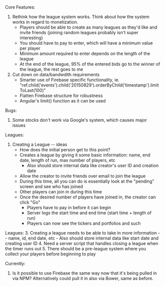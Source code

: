 Core Features:
1. Rethink how the league system works. Think about how the system works in regard to monetization.
	- Players should be able to create as many leagues as they'd like and invite friends (joining random leagues probably isn't super interesting)
	- You should have to pay to enter, which will have a minimum value per player
	- Minimum amount required to enter depends on the length of the league
	- At the end of the league, 95% of the entered bids go to the winner of the league, the rest goes to me
2. Cut down on data/bandwdith requirements
	- Smarter use of Firebase specific functionality, ie. "ref.child('events').child('20150829').orderByChild('timestamp').limitToLast(100)"
	- Flatten Firebase structure for robustness
	- Angular's limit() function as it can be used



Bugs:
1. Some stocks don't work via Google's system, which causes major issues



Leagues:
1. Creating a League -- ideas
	- How does the initial person get to this point?
	- Creates a league by giving it some basic information: name, end date, length of run, max number of players, etc
		- Also should store internal data like creator's user ID and creation date
	- Allow the creator to invite friends over email to join the league
	- During this time, all you can do is essentially look at the "pending" screen and see who has joined
	- Other players can join in during this time
	- Once the desired number of players have joined in, the creator can click "Go"
		- Players have to pay in before it can begin
		- Server logs the start time and end time (start time + length of run)
		- Players can now see the tickers and portfolios and such



Leagues:
3. Creating a league needs to be able to take in more information -- name, id, end date, etc
	- Also should store internal data like start date and creating user ID
4. Need a server script that handles closing a league when the timer runs out
5. There should be a pre-league system where you collect your players before beginning to play


Currently:
1. Is it possible to use Firebase the same way now that it's being pulled in via NPM? Alternatively could pull it in also via Bower, same as before.